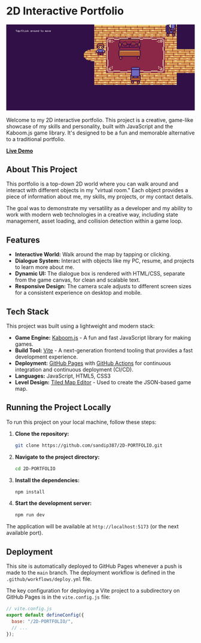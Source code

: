 # 2D Interactive Portfolio

![2D Portfolio Screenshot](image.png)

Welcome to my 2D interactive portfolio. This project is a creative, game-like showcase of my skills and personality, built with JavaScript and the Kaboom.js game library. It's designed to be a fun and memorable alternative to a traditional portfolio.

**[Live Demo](https://sandip387.github.io/2D-PORTFOLIO/)**

## About This Project

This portfolio is a top-down 2D world where you can walk around and interact with different objects in my "virtual room." Each object provides a piece of information about me, my skills, my projects, or my contact details.

The goal was to demonstrate my versatility as a developer and my ability to work with modern web technologies in a creative way, including state management, asset loading, and collision detection within a game loop.

## Features

-   **Interactive World:** Walk around the map by tapping or clicking.
-   **Dialogue System:** Interact with objects like my PC, resume, and projects to learn more about me.
-   **Dynamic UI:** The dialogue box is rendered with HTML/CSS, separate from the game canvas, for clean and scalable text.
-   **Responsive Design:** The camera scale adjusts to different screen sizes for a consistent experience on desktop and mobile.


## Tech Stack

This project was built using a lightweight and modern stack:

-   **Game Engine:** [Kaboom.js](https://kaboomjs.com/) - A fun and fast JavaScript library for making games.
-   **Build Tool:** [Vite](https://vitejs.dev/) - A next-generation frontend tooling that provides a fast development experience.
-   **Deployment:** [GitHub Pages](https://pages.github.com/) with [GitHub Actions](https://github.com/features/actions) for continuous integration and continuous deployment (CI/CD).
-   **Languages:** JavaScript, HTML5, CSS3
-   **Level Design:** [Tiled Map Editor](https://www.mapeditor.org/) - Used to create the JSON-based game map.

## Running the Project Locally

To run this project on your local machine, follow these steps:

1.  **Clone the repository:**
    ```bash
    git clone https://github.com/sandip387/2D-PORTFOLIO.git
    ```

2.  **Navigate to the project directory:**
    ```bash
    cd 2D-PORTFOLIO
    ```

3.  **Install the dependencies:**
    ```bash
    npm install
    ```

4.  **Start the development server:**
    ```bash
    npm run dev
    ```

The application will be available at `http://localhost:5173` (or the next available port).

## Deployment

This site is automatically deployed to GitHub Pages whenever a push is made to the `main` branch. The deployment workflow is defined in the `.github/workflows/deploy.yml` file.

The key configuration for deploying a Vite project to a subdirectory on GitHub Pages is in the `vite.config.js` file:
```javascript
// vite.config.js
export default defineConfig({
  base: "/2D-PORTFOLIO/",
  // ...
});